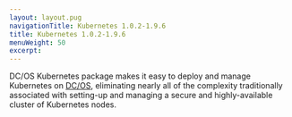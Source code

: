 ```yaml
---
layout: layout.pug
navigationTitle: Kubernetes 1.0.2-1.9.6
title: Kubernetes 1.0.2-1.9.6
menuWeight: 50
excerpt:
---
```


<!-- This source repo for this topic is https://github.com/mesosphere/dcos-kubernetes -->


DC/OS Kubernetes package makes it easy to deploy and manage Kubernetes on [DC/OS](https://mesosphere.com/product/), eliminating nearly all of the complexity traditionally associated with setting-up and managing a secure and highly-available cluster of Kubernetes nodes.
